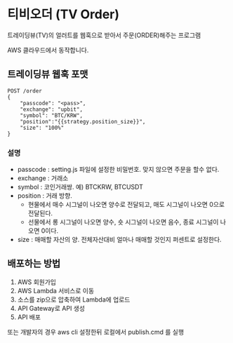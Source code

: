 # 티비오더 (TV Order)

트레이딩뷰(TV)의 얼러트를 웹훅으로 받아서 주문(ORDER)해주는 프로그램 

AWS 클라우드에서 동작합니다.

## 트레이딩뷰 웹훅 포맷
```
POST /order
{
    "passcode": "<pass>",
    "exchange": "upbit",
    "symbol": "BTC/KRW",
    "position":"{{strategy.position_size}}",
    "size": "100%"
}
```
### 설명
- passcode : setting.js 파일에 설정한 비밀번호. 맞지 않으면 주문을 할수 없다.
- exchange : 거래소
- symbol : 코인거래쌍. 예) BTCKRW, BTCUSDT
- position : 거래 방향. 
  - 현물에서 매수 시그널이 나오면 양수로 전달되고, 매도 시그널이 나오면 0으로 전달된다.
  - 선물에서 롱 시그널이 나오면 양수, 숏 시그널이 나오면 음수, 종료 시그널이 나오면 0이다.
- size : 매매할 자산의 양. 전체자산대비 얼마나 매매할 것인지 퍼센트로 설정한다.

## 배포하는 방법
1. AWS 회원가입
2. AWS Lambda 서비스로 이동
3. 소스를 zip으로 압축하여 Lambda에 업로드
4. API Gateway로 API 생성
5. API 배포

또는 개발자의 경우 aws cli 설정한뒤 로컬에서 publish.cmd 를 실행
